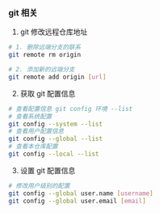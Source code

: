 ### git 相关

1. git 修改远程仓库地址

```bash
# 1. 删除远端分支的联系
git remote rm origin 

# 2. 添加新的远端分支
git remote add origin [url]
```

2. 获取 git 配置信息

```bash
# 查看配置信息 git config 环境 --list
# 查看系统配置
git config --system --list
# 查看用户配置信息
git config --global --list
# 查看本仓库配置
git config --local --list 
```

3. 设置 git 配置信息

```bash
# 修改用户级别的配置
git config --global user.name [username]
git config --global user.email [email]
```
